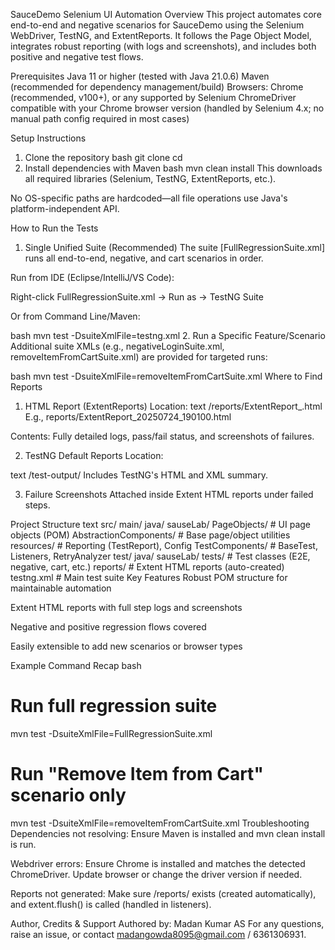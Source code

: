 SauceDemo Selenium UI Automation
Overview
This project automates core end-to-end and negative scenarios for SauceDemo using the Selenium WebDriver, TestNG, and ExtentReports.
It follows the Page Object Model, integrates robust reporting (with logs and screenshots), and includes both positive and negative test flows.

Prerequisites
Java 11 or higher (tested with Java 21.0.6)
Maven (recommended for dependency management/build)
Browsers: Chrome (recommended, v100+), or any supported by Selenium
ChromeDriver compatible with your Chrome browser version
(handled by Selenium 4.x; no manual path config required in most cases)

Setup Instructions
1. Clone the repository
bash
git clone <your-repo-url>
cd <repo-folder>
2. Install dependencies with Maven
bash
mvn clean install
This downloads all required libraries (Selenium, TestNG, ExtentReports, etc.).

No OS-specific paths are hardcoded—all file operations use Java's platform-independent API.

How to Run the Tests
1. Single Unified Suite (Recommended)
The suite [FullRegressionSuite.xml] runs all end-to-end, negative, and cart scenarios in order.

Run from IDE (Eclipse/IntelliJ/VS Code):

Right-click FullRegressionSuite.xml → Run as → TestNG Suite

Or from Command Line/Maven:

bash
mvn test -DsuiteXmlFile=testng.xml
2. Run a Specific Feature/Scenario
Additional suite XMLs (e.g., negativeLoginSuite.xml, removeItemFromCartSuite.xml) are provided for targeted runs:

bash
mvn test -DsuiteXmlFile=removeItemFromCartSuite.xml
Where to Find Reports
1. HTML Report (ExtentReports)
Location:
text
<project-root>/reports/ExtentReport_<timestamp>.html
E.g., reports/ExtentReport_20250724_190100.html

Contents:
Fully detailed logs, pass/fail status, and screenshots of failures.

2. TestNG Default Reports
Location:

text
<project-root>/test-output/
Includes TestNG's HTML and XML summary.

3. Failure Screenshots
Attached inside Extent HTML reports under failed steps.

Project Structure
text
src/
  main/
    java/
      sauseLab/
        PageObjects/           # UI page objects (POM)
        AbstractionComponents/ # Base page/object utilities
        resources/             # Reporting (TestReport), Config
        TestComponents/        # BaseTest, Listeners, RetryAnalyzer
  test/
    java/
      sauseLab/
        tests/                 # Test classes (E2E, negative, cart, etc.)
reports/                       # Extent HTML reports (auto-created)
testng.xml                     # Main test suite
Key Features
Robust POM structure for maintainable automation

Extent HTML reports with full step logs and screenshots

Negative and positive regression flows covered

Easily extensible to add new scenarios or browser types

Example Command Recap
bash
# Run full regression suite
mvn test -DsuiteXmlFile=FullRegressionSuite.xml

# Run "Remove Item from Cart" scenario only
mvn test -DsuiteXmlFile=removeItemFromCartSuite.xml
Troubleshooting
Dependencies not resolving:
Ensure Maven is installed and mvn clean install is run.

Webdriver errors:
Ensure Chrome is installed and matches the detected ChromeDriver. Update browser or change the driver version if needed.

Reports not generated:
Make sure <project-root>/reports/ exists (created automatically), and extent.flush() is called (handled in listeners).

Author, Credits & Support
Authored by: Madan Kumar AS
For any questions, raise an issue, or contact madangowda8095@gmail.com / 6361306931.
